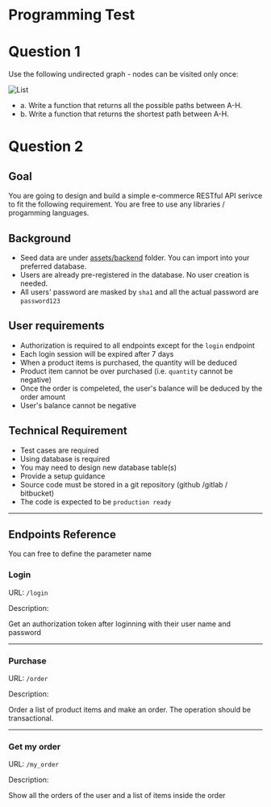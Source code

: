 # Programming Test


# Question 1

Use the following undirected graph ­- nodes can be visited only once:

![List](assets/web/graph.png)

- a. Write a function that returns all the possible paths between A­-H.
- b. Write a function that returns the shortest path between A­-H.


# Question 2

## Goal
You are going to design and build a simple e-commerce RESTful API serivce to fit the following requirement. You are free to use any libraries / progamming languages.

## Background
- Seed data are under [assets/backend](assets/backend/) folder. You can import into your preferred database.
- Users are already pre-registered in the database. No user creation is needed.
- All users' password are masked by `sha1` and all the actual password are `password123`


## User requirements
- Authorization is required to all endpoints except for the `login` endpoint
- Each login session will be expired after 7 days
- When a product items is purchased, the quantity will be deduced
- Product item cannot be over purchased (i.e. `quantity` cannot be negative)
- Once the order is compeleted, the user's balance will be deduced by the order amount
- User's balance cannot be negative


## Technical Requirement
- Test cases are required
- Using database is required
- You may need to design new database table(s)
- Provide a setup guidance 
- Source code must be stored in a git repository (github /gitlab / bitbucket)
- The code is expected to be `production ready`


---

## Endpoints Reference

You can free to define the parameter name 

### Login

URL: `/login`

Description: 

Get an authorization token after loginning with their user name and password

---
### Purchase

URL: `/order`

Description: 

Order a list of product items and make an order. The operation should be transactional.

---
### Get my order

URL: `/my_order`

Description:

Show all the orders of the user and a list of items inside the order




